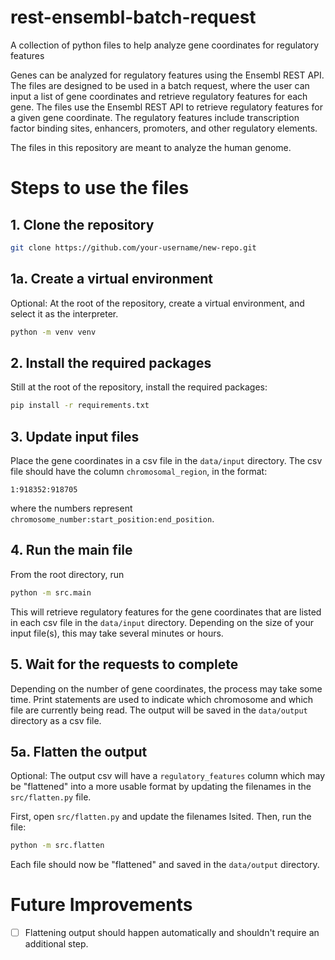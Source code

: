 # rest-ensembl-batch-request

A collection of python files to help analyze gene coordinates for regulatory features

Genes can be analyzed for regulatory features using the Ensembl REST API. The files are designed to be used in a batch request, where the user can input a list of gene coordinates and retrieve regulatory features for each gene. The files use the Ensembl REST API to retrieve regulatory features for a given gene coordinate. The regulatory features include transcription factor binding sites, enhancers, promoters, and other regulatory elements.

The files in this repository are meant to analyze the human genome.

# Steps to use the files

## 1. Clone the repository

```bash
git clone https://github.com/your-username/new-repo.git
```

## 1a. Create a virtual environment

Optional: At the root of the repository, create a virtual environment, and select it as the interpreter.

```bash
python -m venv venv
```

## 2. Install the required packages

Still at the root of the repository, install the required packages:

```bash
pip install -r requirements.txt
```

## 3. Update input files

Place the gene coordinates in a csv file in the `data/input` directory. The csv file should have the column `chromosomal_region`, in the format:

```csv
1:918352:918705
```

where the numbers represent `chromosome_number:start_position:end_position`.

## 4. Run the main file

From the root directory, run

```bash
python -m src.main
```

This will retrieve regulatory features for the gene coordinates that are listed in each csv file in the `data/input` directory. Depending on the size of your input file(s), this may take several minutes or hours.

## 5. Wait for the requests to complete

Depending on the number of gene coordinates, the process may take some time. Print statements are used to indicate which chromosome and which file are currently being read. The output will be saved in the `data/output` directory as a csv file.

## 5a. Flatten the output

Optional: The output csv will have a `regulatory_features` column which may be "flattened" into a more usable format by updating the filenames in the `src/flatten.py` file.

First, open `src/flatten.py` and update the filenames lsited. Then, run the file:

```bash
python -m src.flatten
```

Each file should now be "flattened" and saved in the `data/output` directory.

# Future Improvements

- [ ] Flattening output should happen automatically and shouldn't require an additional step.
